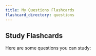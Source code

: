 ```yaml
---
title: My Questions Flashcards
flashcard_directory: questions
---
```


## Study Flashcards

Here are some questions you can study:

<div id="flashcards-container"></div> <!-- This will be populated by the JavaScript in default.html -->

